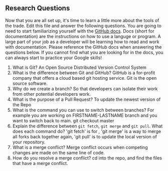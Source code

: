 ## Research Questions 

Now that you are all set up, it's time to learn a little more about the tools of the trade. Edit this file and answer the following questions. You are going to need to start familiarizing yourself with the [GitHub docs](https://docs.github.com/en). Docs (short for documentation) are the instructions on how to use a languge or program. A large part of your job as a developer will be learning how to read and work with documentation. Please reference the GitHub docs when answering the questions below. If you cannot find what you are looking for in the docs, you can always start to practice your Google skills!

1. What is Git?
An Open Source Distributed Version Control System
2. What is the difference between Git and GitHub?
GitHub is a for-profit company that offers a cloud based git hosting service. Git is the open source software. 
3. Why do we create a branch? 
So that developers can isolate their work from other potential developers work.
4. What is the purpose of a Pull Request?
To update the newest version of the Repo
5. What is the command you can use to switch between branches? For example you are working on FIRSTNAME-LASTNAME branch and you want to switch back to main.
git checkout master
6. Explain the difference between `git fetch`, `git merge` and `git pull`. What does each command do?
'git fetch' is for , 'git merge' is a way to merge all forks back together again, 'git pull' is to update the local version of your repository. 
7. What is a merge conflict?
Merge conflict occurs when competing changes are made on the same line of code. 
8. How do you resolve a merge conflict?
cd into the repo, and find the files that have a merge conflict.

